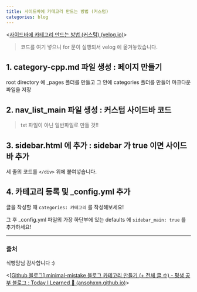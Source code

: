 ```yaml
---
title: 사이드바에 카테고리 만드는 방법 (커스텀)
categories: blog
---
```


<[사이드바에 카테고리 만드는 방법 (커스텀) (velog.io)](https://velog.io/@connor/사이드바에-카테고리-만드는-방법-커스텀#1-category-cppmd)>

> 코드를 여기 넣으니 for 문이 실행되서 velog 에 옮겨놓았습니다.

## 1. category-cpp.md 파일 생성 : 페이지 만들기

root directory 에 _pages 폴더를 만들고 그 안에 categories 폴더를 만들어 마크다운 파일을 저장

## 2. nav_list_main 파일 생성 : 커스텀 사이드바 코드

> txt 파일이 아닌 일반파일로 만들 것!!

## 3. sidebar.html 에 추가 : sidebar 가 true 이면 사이드바 추가

세 줄의 코드를 `</div>` 위에 붙여넣습니다.

## 4. 카테고리 등록 및 _config.yml 추가

글을 작성할 때 `categories: 카테고리` 를 작성해보세요!

그 후 _config.yml 파일의 가장 하단부에 있는 defaults 에 `sidebar_main: true` 를 추가하세요!

---

### 출처

식빵맘님 감사합니다 :)

<[[Github 블로그\] minimal-mistake 블로그 카테고리 만들기 (+ 전체 글 수) - 평생 공부 블로그 : Today I Learned‍ 🌙 (ansohxxn.github.io)](https://ansohxxn.github.io/blog/category/)>
